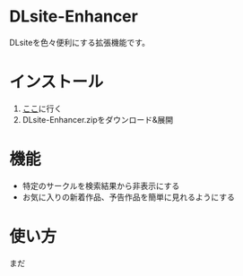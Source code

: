 # DLsite-Enhancer
 DLsiteを色々便利にする拡張機能です。
# インストール
1. [ここ](https://github.com/RateteApple/DLsite-Enhancer/releases/latest)に行く
2. DLsite-Enhancer.zipをダウンロード&展開
# 機能
- 特定のサークルを検索結果から非表示にする
- お気に入りの新着作品、予告作品を簡単に見れるようにする
# 使い方
まだ
